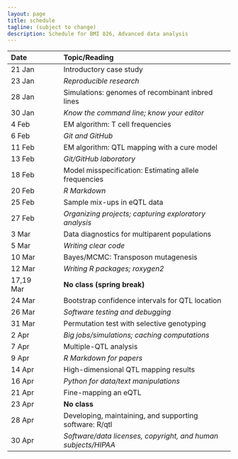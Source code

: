 ```yaml
---
layout: page
title: schedule
tagline: (subject to change)
description: Schedule for BMI 826, Advanced data analysis
---
```


| Date      | &nbsp;&nbsp;&nbsp;&nbsp;   | Topic/Reading  |
| :-------- | -- | :----- |
| 21 Jan    |    | Introductory case study
| 23 Jan    |    | _Reproducible research_
| 28 Jan    |    | Simulations: genomes of recombinant inbred lines
| 30 Jan    |    | _Know the command line; know your editor_
| 4 Feb     |    | EM algorithm: T cell frequencies
| 6 Feb     |    | _Git and GitHub_
| 11 Feb    |    | EM algorithm: QTL mapping with a cure model
| 13 Feb    |    | _Git/GitHub laboratory_
| 18 Feb    |    | Model misspecification: Estimating allele frequencies
| 20 Feb    |    | _R Markdown_
| 25 Feb    |    | Sample mix-ups in eQTL data
| 27 Feb    |    | _Organizing projects; capturing exploratory analysis_
| 3 Mar     |    | Data diagnostics for multiparent populations
| 5 Mar     |    | _Writing clear code_
| 10 Mar    |    | Bayes/MCMC: Transposon mutagenesis
| 12 Mar    |    | _Writing R packages; roxygen2_
| 17,19 Mar |    | **No class (spring break)** |
| 24 Mar    |    | Bootstrap confidence intervals for QTL location
| 26 Mar    |    | _Software testing and debugging_
| 31 Mar    |    | Permutation test with selective genotyping
| 2 Apr     |    | _Big jobs/simulations; caching computations_
| 7 Apr     |    | Multiple-QTL analysis
| 9 Apr     |    | _R Markdown for papers_
| 14 Apr    |    | High-dimensional QTL mapping results
| 16 Apr    |    | _Python for data/text manipulations_
| 21 Apr    |    | Fine-mapping an eQTL
| 23 Apr    |    | **No class**
| 28 Apr    |    | Developing, maintaining, and supporting software: R/qtl
| 30 Apr    |    | _Software/data licenses, copyright, and human subjects/HIPAA_
